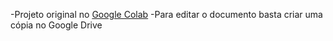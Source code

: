 -Projeto original no [Google Colab](https://colab.research.google.com/drive/1cErlbQJIvejdccr-0Rba2GrtmDL6G1Si?usp=sharing)
-Para editar o documento basta criar uma cópia no Google Drive
